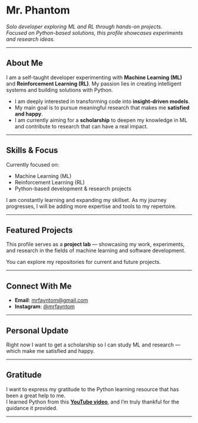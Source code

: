 # Mr. Phantom

*Solo developer exploring ML and RL through hands-on projects.*  
*Focused on Python-based solutions, this profile showcases experiments and research ideas.*

---

## About Me

I am a self-taught developer experimenting with **Machine Learning (ML)** and **Reinforcement Learning (RL)**. My passion lies in creating intelligent systems and building solutions with Python.

- I am deeply interested in transforming code into **insight-driven models**.
- My main goal is to pursue meaningful research that makes me **satisfied and happy**.
- I am currently aiming for a **scholarship** to deepen my knowledge in ML and contribute to research that can have a real impact.

---

## Skills & Focus

Currently focused on:
- Machine Learning (ML)
- Reinforcement Learning (RL)
- Python-based development & research projects

I am constantly learning and expanding my skillset. As my journey progresses, I will be adding more expertise and tools to my repertoire.

---

## Featured Projects

This profile serves as a **project lab** — showcasing my work, experiments, and research in the fields of machine learning and software development.

You can explore my repositories for current and future projects. 

---

## Connect With Me

- **Email**: [mrfayntom@gmail.com](mailto:mrfayntom@gmail.com)
- **Instagram**: [@mrfayntom](https://www.instagram.com/mrfayntom/)

---

## Personal Update

Right now I want to get a scholarship so I can study ML and research — which make me satisfied and happy.

---

## Gratitude

I want to express my gratitude to the Python learning resource that has been a great help to me.  
I learned Python from this [**YouTube video**](https://youtu.be/UrsmFxEIp5k?si=pFbSM9L5gtr0jGL7), and I’m truly thankful for the guidance it provided.

---

